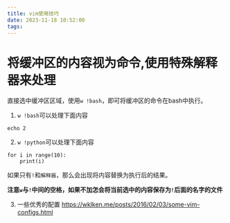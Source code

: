 ```yaml
---
title: vim使用技巧
date: 2023-11-18 10:52:00
tags:
---
```


# 将缓冲区的内容视为命令,使用特殊解释器来处理

直接选中缓冲区区域，使用`w !bash`，即可将缓冲区的命令在bash中执行。  
1. `w !bash`可以处理下面内容
```
echo 2
```
2. `w !python`可以处理下面内容
```
for i in range(10):
    print(i)
```

如果只有`!`和`解释器`，那么会出现将内容替换为执行后的结果。

**注意`w`与`!`中间的空格，如果不加怎会将当前选中的内容保存为`!`后面的名字的文件**


3. 一些优秀的配置
https://wklken.me/posts/2016/02/03/some-vim-configs.html
